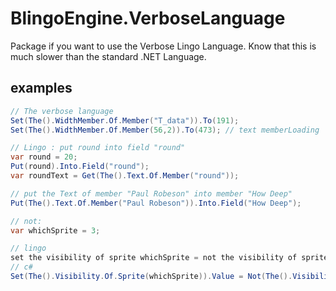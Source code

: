 # BlingoEngine.VerboseLanguage
Package if you want to use the Verbose Lingo Language. Know that this is much slower than the standard .NET Language.

## examples

```csharp
// The verbose language
Set(The().WidthMember.Of.Member("T_data")).To(191);
Set(The().WidthMember.Of.Member(56,2)).To(473); // text memberLoading

// Lingo : put round into field "round"
var round = 20;
Put(round).Into.Field("round");
var roundText = Get(The().Text.Of.Member("round"));

// put the Text of member "Paul Robeson" into member "How Deep"
Put(The().Text.Of.Member("Paul Robeson")).Into.Field("How Deep");

// not:
var whichSprite = 3;

// lingo
set the visibility of sprite whichSprite = not the visibility of sprite whichSprite
// c#
Set(The().Visibility.Of.Sprite(whichSprite)).Value = Not(The().Visibility.Of.Sprite(whichSprite));

``` 
